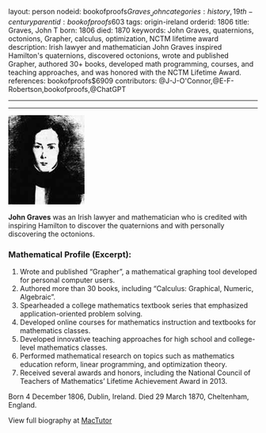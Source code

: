 layout: person
nodeid: bookofproofs$Graves_John
categories: history,19th-century
parentid: bookofproofs$603
tags: origin-ireland
orderid: 1806
title: Graves, John T
born: 1806
died: 1870
keywords: John Graves, quaternions, octonions, Grapher, calculus, optimization, NCTM lifetime award
description: Irish lawyer and mathematician John Graves inspired Hamilton's quaternions, discovered octonions, wrote and published Grapher, authored 30+ books, developed math programming, courses, and teaching approaches, and was honored with the NCTM Lifetime Award.
references: bookofproofs$6909
contributors: @J-J-O'Connor,@E-F-Robertson,bookofproofs,@ChatGPT

---



---

![Graves_John.jpg](https://github.com/bookofproofs/bookofproofs.github.io/blob/main/_sources/_assets/images/portraits/Graves_John.jpg?raw=true)

**John Graves** was an Irish lawyer and mathematician who is credited with inspiring Hamilton to discover the quaternions and with personally discovering the octonions.

### Mathematical Profile (Excerpt):
1. Wrote and published “Grapher”, a mathematical graphing tool developed for personal computer users. 
2. Authored more than 30 books, including “Calculus: Graphical, Numeric, Algebraic”. 
3. Spearheaded a college mathematics textbook series that emphasized application-oriented problem solving. 
4. Developed online courses for mathematics instruction and textbooks for mathematics classes.
5. Developed innovative teaching approaches for high school and college-level mathematics classes. 
6. Performed mathematical research on topics such as mathematics education reform, linear programming, and optimization theory. 
7. Received several awards and honors, including the National Council of Teachers of Mathematics’ Lifetime Achievement Award in 2013.

Born 4 December 1806, Dublin, Ireland. Died 29 March 1870, Cheltenham, England.

View full biography at [MacTutor](https://mathshistory.st-andrews.ac.uk/Biographies/Graves_John/)
